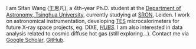 I am Sifan Wang (王思凡), a 4th-year Ph.D. student at the [Department of Astronomy, Tsinghua University](http://astro.tsinghua.edu.cn/), currently studying at [SRON](https://sron.nl/), Leiden. I work on astronomical instrumentation, developing [TES](https://en.wikipedia.org/wiki/Transition-edge_sensor) microcalorimeters for future X-ray space projects, eg. DIXE, [*HUBS*](http://hubs.phys.tsinghua.edu.cn/en/index.html). I am also interested in data analysis related to cosmic diffuse hot gas (still exploring...). Contact me via [Google Scholar](https://scholar.google.com/citations?user=66iJYRkAAAAJ&hl=en), [GitHub](https://github.com/930Sifan).
